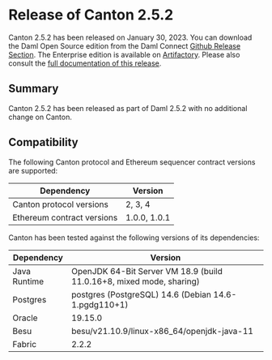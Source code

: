 # Release of Canton 2.5.2

Canton 2.5.2 has been released on January 30, 2023. You can download the Daml Open Source edition from the Daml Connect [Github Release Section](https://github.com/digital-asset/daml/releases/tag/v2.5.2). The Enterprise edition is available on [Artifactory](https://digitalasset.jfrog.io/artifactory/canton-enterprise/canton-enterprise-2.5.2.zip).
Please also consult the [full documentation of this release](https://docs.daml.com/2.5.2/canton/about.html).

## Summary

Canton 2.5.2 has been released as part of Daml 2.5.2 with no additional change on Canton.

## Compatibility

The following Canton protocol and Ethereum sequencer contract versions are supported:

| Dependency                 | Version                    |
|----------------------------|----------------------------|
| Canton protocol versions   | 2, 3, 4      |
| Ethereum contract versions | 1.0.0, 1.0.1 |
Canton has been tested against the following versions of its dependencies:

| Dependency                 | Version                    |
|----------------------------|----------------------------|
| Java Runtime               | OpenJDK 64-Bit Server VM 18.9 (build 11.0.16+8, mixed mode, sharing)               |
| Postgres                   | postgres (PostgreSQL) 14.6 (Debian 14.6-1.pgdg110+1)           |
| Oracle                     | 19.15.0             |
| Besu                       | besu/v21.10.9/linux-x86_64/openjdk-java-11               |
| Fabric                     | 2.2.2             |


